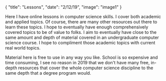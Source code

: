 {
  "title": "Lessons",
  "date": "2/12/19",
  "image": "image1"
}

Here I have online lessons in computer science skills. I cover both academic and applied topics. Of course, there are many other resources out there to learn these topics. I hope to eventually have enough comprehensively covered topics to be of value to folks. I aim to eventually have close to the same amount and depth of material covered in an undergraduate computer science course. I hope to compliment those academic topics with current real world topics.

Material here is free to use in any way you like.  School is so expensive and time consuming, I see no reason in 2019 that we don't have many free, in-depth resources that cover the whole computer science discipline to the same depth that a degree program would.
